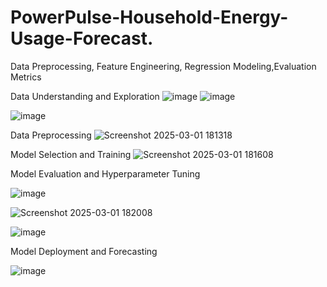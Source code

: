 # PowerPulse-Household-Energy-Usage-Forecast.
Data Preprocessing, Feature Engineering, Regression Modeling,Evaluation Metrics


Data Understanding and Exploration
![image](https://github.com/user-attachments/assets/c512cb20-3f16-4521-bf81-3a0bb8c3c050)
![image](https://github.com/user-attachments/assets/419c0ca3-d5c1-43c2-a3cb-ddf636f33909)

![image](https://github.com/user-attachments/assets/c9d22cb3-dd90-44d3-a3e6-d9fb02b95404)

Data Preprocessing
![Screenshot 2025-03-01 181318](https://github.com/user-attachments/assets/2c2dc980-658a-422d-be1b-51d56fdc165c)

Model Selection and Training
![Screenshot 2025-03-01 181608](https://github.com/user-attachments/assets/0cc93012-9cd4-4038-a1f4-8dc50f2fda9a)

Model Evaluation and Hyperparameter Tuning

![image](https://github.com/user-attachments/assets/6b71e288-a3a3-40cf-b675-12a7bdf6f99c)

![Screenshot 2025-03-01 182008](https://github.com/user-attachments/assets/8f1a0e8a-9b47-48e9-83b9-125ff9e8a998)


![image](https://github.com/user-attachments/assets/477709c9-1f8f-4551-ac24-59ccf645093b)


Model Deployment and Forecasting

![image](https://github.com/user-attachments/assets/e0ca601a-86b0-40d5-a2d4-522f2e14c6d6)
